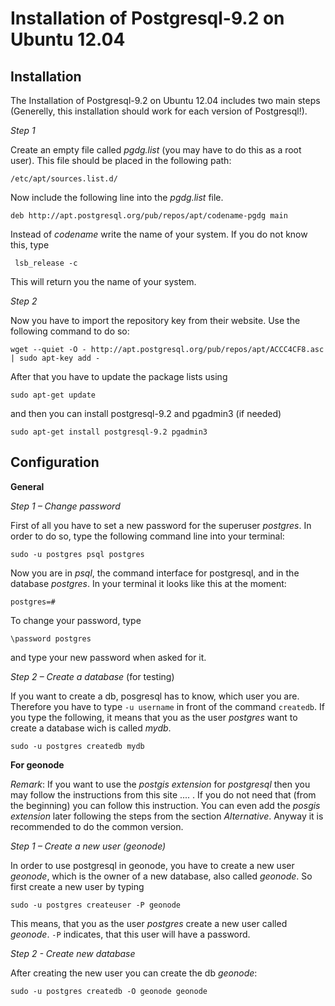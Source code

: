 Installation of Postgresql-9.2 on Ubuntu 12.04 
==============================================

Installation
------------

The Installation of Postgresql-9.2 on Ubuntu 12.04 includes two main steps (Generelly, this installation should work for each version of Postgresql!). 



*Step 1*

Create an empty file called *pgdg.list* (you may have to do this as a root user). This file should be placed in the following path:

	/etc/apt/sources.list.d/
  
Now include the following line into the *pgdg.list* file.

	deb http://apt.postgresql.org/pub/repos/apt/codename-pgdg main
	
Instead of *codename* write the name of your system. If you do not know this, type

	 lsb_release -c

This will return you the name of your system.


*Step 2*

Now you have to import the repository key from their website. Use the following command to do so:

	wget --quiet -O - http://apt.postgresql.org/pub/repos/apt/ACCC4CF8.asc | sudo apt-key add -

After that you have to update the package lists using

	sudo apt-get update
	
and then you can install postgresql-9.2 and pgadmin3 (if needed)

	sudo apt-get install postgresql-9.2 pgadmin3


Configuration
-------------

**General**

*Step 1 – Change password*

First of all you have to set a new password for the superuser *postgres*. In order to do so, type the following command line into your terminal:

	sudo -u postgres psql postgres
	
Now you are in *psql*, the command interface for postgresql, and in the database *postgres*. In your terminal it looks like this at the moment:

	postgres=#

To change your password, type

	\password postgres
	
and type your new password when asked for it.



*Step 2 – Create a database* (for testing)

If you want to create a db, posgresql has to know, which user you are. Therefore you have to type `-u username` in front of the command `createdb`. If you type the following, it means that you as the user *postgres* want to create a database wich is called *mydb*.

	sudo -u postgres createdb mydb


**For geonode**

*Remark*: If you want to use the *postgis extension* for *postgresql* then you may follow the instructions from this site .... .
If you do not need that (from the beginning) you can follow this instruction. You can even add the *posgis extension* later following the steps from the section *Alternative*. Anyway it is recommended to do the common version. 


*Step 1 – Create a new user (geonode)*

In order to use postgresql in geonode, you have to create a new user *geonode*, which is the owner of a new database, also called *geonode*. So first create a new user by typing

	sudo -u postgres createuser -P geonode

This means, that you as the user *postgres* create a new user called *geonode*. `-P` indicates, that this user will have a password. 



*Step 2 - Create new database*

After creating the new user you can create the db *geonode*:

	sudo -u postgres createdb -O geonode geonode
	
	
